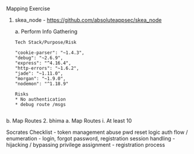 Mapping Exercise

1. skea_node - https://github.com/absoluteappsec/skea_node

    a. Perform Info Gathering
    
      ```
      Tech Stack/Purpose/Risk

      "cookie-parser": "~1.4.3",
      "debug": "~2.6.9",
      "express": "^4.16.4",
      "http-errors": "~1.6.2",
      "jade": "~1.11.0",
      "morgan": "~1.9.0",
      "nodemon": "^1.18.9"
      
      Risks
      * No authentication
      * debug route /msgs
      
      
      ```
           
           
  b. Map Routes
2. bhima
  a. Map Routes
    i. At least 10
    
 
Socrates
Checklist -
    token management
    abuse pwd reset logic
    auth flow / enumeration - login, forgot password, registration
    session handling - hijacking / bypassing
    privilege assignment - registration process
